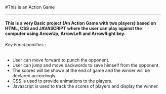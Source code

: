 #This is an Action Game
<hr>
<h4>This is a very Basic project (An Action Game with two players) based on HTML, CSS and JAVASCRIPT where the user can play against the computer using ArrowUp, ArrowLeft and ArrowRight key.</h4>
<h6>Key Functionalities : </h6>
<ul>
  <li>User can move forward to punch the opponent.</li>
  <li>User can jump and move backwords to save himself from the opponent.</li>
  <li>The scores will be shown at the end of game and the winner will be declared accordingly.</li>
  <li>CSS is used to provide animations to the players.</li>
  <li>Javascript is used to track the scores of players and display the winner.</li>
</ul>